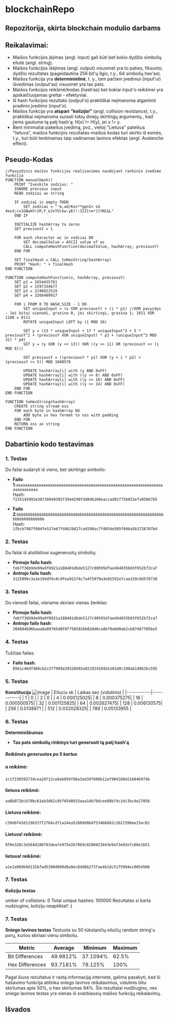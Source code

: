 # blockchainRepo

## Repozitorija, skirta blockchain modulio darbams

## Reikalavimai:

- Maišos funkcijos įėjimas (angl. input) gali būti bet kokio dydžio simbolių eilutė (angl. string).
- Maišos funkcijos išėjimas (angl. output) visuomet yra to paties, fiksuoto, dydžio rezultatas (pageidautina 256 bit'ų ilgio, t.y., 64 simbolių hex'as).
- Maišos funkcija yra **deterministinė**, t. y., tam pačiam įvedimui (input'ui) išvedimas (output'as) visuomet yra tas pats.
- Maišos funkcijos reikšmė/kodas (hash‘as) bet kokiai input'o reikšmei yra apskaičiuojamas greitai - efektyviai.
- Iš hash funkcijos rezultato (output'o) praktiškai neįmanoma atgaminti pradinio įvedimo (input'o).
- Maišos funkcija yra **atspari** ***"kolizijai"*** (angl. collision resistance), t.y., praktiškai neįmanoma surasti tokių dviejų skirtingų argumentų , kad jiems gautume tą patį hash'ą: H(x) != H(y), jei x != y.
- Bent minimaliai pakeitus įvedimą, pvz., vietoj "Lietuva" pateikus "lietuva", maišos funkcijos rezultatas-maišos kodas turi skirtis iš esmės, t.y., turi būti tenkinamas taip vadinamas lavinos efektas (angl. Avalanche effect).

## Pseudo-Kodas
```plaintext
//Pavyzdinis maišos funkcijos realizavimas naudojant rankinio ivedimo funkcija
FUNCTION manualHash()
    PRINT "Iveskite zodzius: "
    IGNORE previous input
    READ zodziai as string

    IF zodziai is empty THEN
        SET zodziai = "'m,ad/Kez**gqnI< sU 4esd;cx1GNwkF>}M,F_eJvTU)kw-yEt!:3}IC+e*J]YNC&L"
    END IF

    INITIALIZE hashArray to zeros
    SET previousY = 1

    FOR each character wc in zodziai DO
        SET decimalValue = ASCII value of wc
        CALL computeHashFunction(decimalValue, hashArray, previousY)
    END FOR

    SET finalHash = CALL toHexString(hashArray)
    PRINT "Hash: " + finalHash
END FUNCTION

FUNCTION computeHashFunction(x, hashArray, previousY)
    SET p1 = 2654435761
    SET p2 = 1597334677
    SET p3 = 2246822519
    SET p4 = 3266489917

    FOR i FROM 0 TO HASH_SIZE - 1 DO
        SET uniqueInput = (x XOR previousY) + (i * p1) //XOR pavyzdys - Jei bitai vienodi, grazina 0, jei skirtingi, grazina 1; 1011 XOR 1100 = 0111
        ROTATE uniqueInput LEFT by (i MOD 16)

        SET y = (13 * uniqueInput + 17 * uniqueInput^2 + 5 * previousY^2 + (previousY XOR uniqueInput) * p3 + (uniqueInput^3 MOD 31) * p4)
        SET y = (y XOR (y << 13)) XOR ((y >> 11) OR (previousY << (i MOD 8)))

        SET previousY = ((previousY * p1) XOR (y + i * p2) + (previousY << 5)) MOD 1048576

        UPDATE hashArray[i] with (y AND 0xFF)
        UPDATE hashArray[i] with ((y >> 8) AND 0xFF)
        UPDATE hashArray[i] with ((y >> 16) AND 0xFF)
        UPDATE hashArray[i] with ((y >> 24) AND 0xFF)
    END FOR
END FUNCTION

FUNCTION toHexString(hashArray)
    CREATE string stream oss
    FOR each byte in hashArray DO
        ADD byte in hex format to oss with padding
    END FOR
    RETURN oss as string
END FUNCTION
```

## Dabartinio kodo testavimas

### 1. Testas
Du failai sudaryti iš vieno, bet skirtingo simbolio:

- **Failo 1**:`aaaaaaaaaaaaaaaaaaaaaaaaaaaaaaaaaaaaaaaaaaaaaaaaaaaaaaaaaaaaaaaaaaaaaaaaaaaa`  
  Hash: `f235145993e3873b040305f3944290fdd846260eaccad91f75b033efa95667b5`

- **Failo 2**:`bbbbbbbbbbbbbbbbbbbbbbbbbbbbbbbbbbbbbbbbbbbbbbbbbbbbbbbbbbbbbbbbbbbbbbbbbbbbbbb`  
  Hash: `1fbcb7987f604fe537e67fd4b29d27ca6590ac7fd054e505f606a5b3726707b4`

### 2. Testas
Du failai iš atsitiktinai sugeneruotų simbolių:

- **Pirmojo failo hash**: `feb7f36b9de99a9f8921a188481d6de5127c90595dfaed44835b03f652bf2ca7`
- **Antrojo failo hash**: `3125096c3a3e19ddf6c0c9fea922f4c7a4f5979a3e91592e7cae329c8d5f0738`

### 3. Testas
Du vienodi failai, viename skiriasi vienas ženklas:

- **Pirmojo failo hash**: `feb7f36b9de99a9f8921a188481d6de5127c90595dfaed44835b03f652bf2ca7`
- **Antrojo failo hash**: `304884b96baaa8a89765d0f8f7585826b010d6ce8bf9e0d0ab2cb87d67f85be5`

### 4. Testas
Tuščias failas:

- **Failo hash**: `85b1c46dfd68cb2c3ff989a39326692e8219241692e101d0c198ab148b3bc595`

### 5. Testas
**Konstitucija**
![image](https://github.com/user-attachments/assets/ca4f24a1-10d4-428f-88eb-5eae40a88842)
| Eiluciu sk | Laikas sec (vidutinis) |
|------------|------------|
| 1          | 0          |
| 2          | 0          |
| 4          | 0.000125025|
| 8          | 0.000375275|
| 16         | 0.000500575|
| 32         | 0.001125825|
| 64         | 0.002627475|
| 128        | 0.006130575|
| 256        | 0.0138871  |
| 512        | 0.032028325|
| 789        | 0.05133955 |


### 6. Testas
**Determiniškumas**

- **Tas pats simbolių rinkinys turi generuoti tą patį hash'ą**
##### Reikšmės generuotos po 5 kartus
##### a reikšmė:
    1c1f23659273dcea20712ce8ab856f66a3ed39f690b12af904160e5168469f4b
#### lietuva reikšmė:
    aa8b872bcb70bc61eb3d62c05f6548033aea14b79dcee88bf4c1dc3bc4e27856
#### Lietuva reikšmė:
    c59d6f43d129b337f2764cdf1a24ea52809d8bd753466682c2621598ee15ec02
#### Lietuva! reikšmė:
    9f9e328c3e564d180783dea7e975e2b7069c8206923443e9af3e02efc86e1b51
#### lietuva! reikšmė:
    a1e1e069b9d131bfad5390d609d8a9ec8dd8b2f3fae4b1dc51f5994ec0054506

### 7. Testas
**Koliziju testas**

umber of collisions: 0
Total unique hashes: 100000
Rezultatas si karta nudziugino, koliziju neaptikta!! :)

### 7. Testas
**Sniego lavinos testas**
Testuota su 50 tūkstančių eilučių random string'u porų, kurios skiriasi vienu simboliu.

| Metric            | Average     | Minimum     | Maximum     |
|--------------------|-------------|-------------|-------------|
| Bit Differences     | 49.9812%   | 37.1094%    | 62.5%       |
| Hex Differences      | 93.7181%   | 78.125%     | 100%        |

Pagal šiuos rezultatus ir rastą informaciją internete, galima pasakyti, kad ši hašavimo funkcija atitinka sniego lavinos reikalavimus, vidutinis bitu skirtumas apie 50%, o hex skirtumas 94%.
Šie rezultatai nudžiugino, nes sniego lavinos testas yra vienas iš svarbiausių maišos funkcijų reikalavimų.

## Išvados

